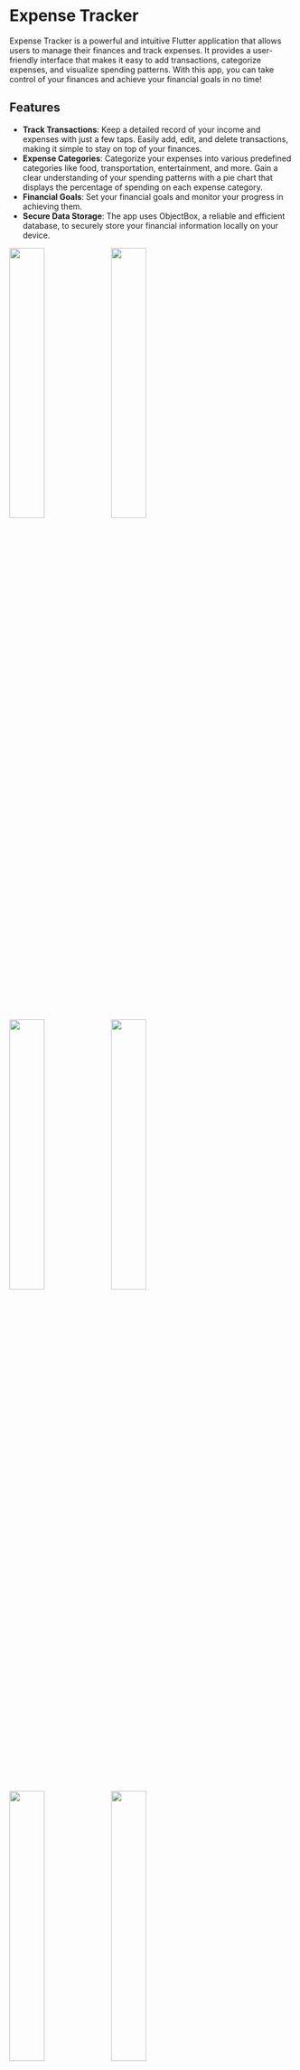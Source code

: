 # Expense Tracker

Expense Tracker is a powerful and intuitive Flutter application that allows users to manage their finances and track expenses. It provides a user-friendly interface that makes it easy to add transactions, categorize expenses, and visualize spending patterns. With this app, you can take control of your finances and achieve your financial goals in no time!

## Features

* **Track Transactions**: Keep a detailed record of your income and expenses with just a few taps. Easily add, edit, and delete transactions, making it simple to stay on top of your finances.
* **Expense Categories**: Categorize your expenses into various predefined categories like food, transportation, entertainment, and more. Gain a clear understanding of your spending patterns with a pie chart that displays the percentage of spending on each expense category.
* **Financial Goals**: Set your financial goals and monitor your progress in achieving them. 
* **Secure Data Storage**: The app uses ObjectBox, a reliable and efficient database, to securely store your financial information locally on your device.

<img src="https://github.com/Rossalieee/Expense-tracker/assets/107406800/674af9a9-ad0b-458d-8a37-c39f228efa1d" width="35%" height="35%"/>

<img src="https://github.com/Rossalieee/Expense-tracker/assets/107406800/30c6eb1d-3366-4641-a535-6529b35cb7a8" width="35%" height="35%"/>

<img src="https://github.com/Rossalieee/Expense-tracker/assets/107406800/e7fcc819-57b1-4ea7-8abf-6006b2a8fcd8" width="35%" height="35%"/>

<img src="https://github.com/Rossalieee/Expense-tracker/assets/107406800/c4326c74-dd36-466b-a47d-e37c10d3994b" width="35%" height="35%"/>

<img src="https://github.com/Rossalieee/Expense-tracker/assets/107406800/b41dfee9-68d4-40c5-8571-2194eff697fb" width="35%" height="35%"/>

<img src="https://github.com/Rossalieee/Expense-tracker/assets/107406800/953cfe0f-3b29-411b-a620-edabb37dab96" width="35%" height="35%"/>
